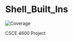 # Shell_Built_Ins
![Coverage](https://img.shields.io/badge/Coverage-89.1%25-brightgreen)
 
 CSCE 4600 Project
